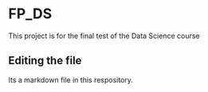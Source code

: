 # FP_DS
This project is for the final test of the Data Science course
## Editing the file

Its a markdown file in this respository. 
